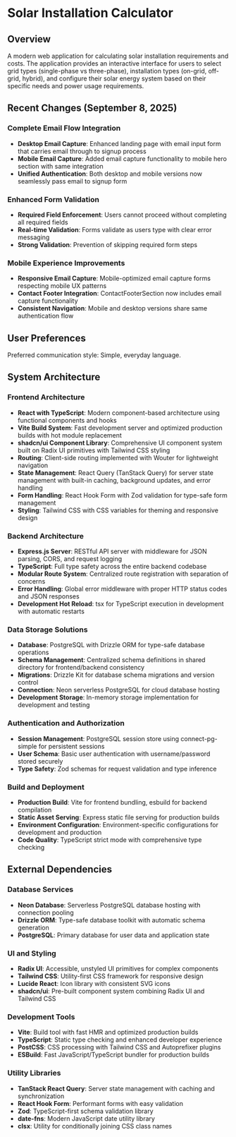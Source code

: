 # Solar Installation Calculator

## Overview

A modern web application for calculating solar installation requirements and costs. The application provides an interactive interface for users to select grid types (single-phase vs three-phase), installation types (on-grid, off-grid, hybrid), and configure their solar energy system based on their specific needs and power usage requirements.

## Recent Changes (September 8, 2025)

### Complete Email Flow Integration
- **Desktop Email Capture**: Enhanced landing page with email input form that carries email through to signup process
- **Mobile Email Capture**: Added email capture functionality to mobile hero section with same integration
- **Unified Authentication**: Both desktop and mobile versions now seamlessly pass email to signup form

### Enhanced Form Validation
- **Required Field Enforcement**: Users cannot proceed without completing all required fields
- **Real-time Validation**: Forms validate as users type with clear error messaging
- **Strong Validation**: Prevention of skipping required form steps

### Mobile Experience Improvements
- **Responsive Email Capture**: Mobile-optimized email capture forms respecting mobile UX patterns
- **Contact Footer Integration**: ContactFooterSection now includes email capture functionality
- **Consistent Navigation**: Mobile and desktop versions share same authentication flow

## User Preferences

Preferred communication style: Simple, everyday language.

## System Architecture

### Frontend Architecture
- **React with TypeScript**: Modern component-based architecture using functional components and hooks
- **Vite Build System**: Fast development server and optimized production builds with hot module replacement
- **shadcn/ui Component Library**: Comprehensive UI component system built on Radix UI primitives with Tailwind CSS styling
- **Routing**: Client-side routing implemented with Wouter for lightweight navigation
- **State Management**: React Query (TanStack Query) for server state management with built-in caching, background updates, and error handling
- **Form Handling**: React Hook Form with Zod validation for type-safe form management
- **Styling**: Tailwind CSS with CSS variables for theming and responsive design

### Backend Architecture
- **Express.js Server**: RESTful API server with middleware for JSON parsing, CORS, and request logging
- **TypeScript**: Full type safety across the entire backend codebase
- **Modular Route System**: Centralized route registration with separation of concerns
- **Error Handling**: Global error middleware with proper HTTP status codes and JSON responses
- **Development Hot Reload**: tsx for TypeScript execution in development with automatic restarts

### Data Storage Solutions
- **Database**: PostgreSQL with Drizzle ORM for type-safe database operations
- **Schema Management**: Centralized schema definitions in shared directory for frontend/backend consistency
- **Migrations**: Drizzle Kit for database schema migrations and version control
- **Connection**: Neon serverless PostgreSQL for cloud database hosting
- **Development Storage**: In-memory storage implementation for development and testing

### Authentication and Authorization
- **Session Management**: PostgreSQL session store using connect-pg-simple for persistent sessions
- **User Schema**: Basic user authentication with username/password stored securely
- **Type Safety**: Zod schemas for request validation and type inference

### Build and Deployment
- **Production Build**: Vite for frontend bundling, esbuild for backend compilation
- **Static Asset Serving**: Express static file serving for production builds
- **Environment Configuration**: Environment-specific configurations for development and production
- **Code Quality**: TypeScript strict mode with comprehensive type checking

## External Dependencies

### Database Services
- **Neon Database**: Serverless PostgreSQL database hosting with connection pooling
- **Drizzle ORM**: Type-safe database toolkit with automatic schema generation
- **PostgreSQL**: Primary database for user data and application state

### UI and Styling
- **Radix UI**: Accessible, unstyled UI primitives for complex components
- **Tailwind CSS**: Utility-first CSS framework for responsive design
- **Lucide React**: Icon library with consistent SVG icons
- **shadcn/ui**: Pre-built component system combining Radix UI and Tailwind CSS

### Development Tools
- **Vite**: Build tool with fast HMR and optimized production builds
- **TypeScript**: Static type checking and enhanced developer experience
- **PostCSS**: CSS processing with Tailwind CSS and Autoprefixer plugins
- **ESBuild**: Fast JavaScript/TypeScript bundler for production builds

### Utility Libraries
- **TanStack React Query**: Server state management with caching and synchronization
- **React Hook Form**: Performant forms with easy validation
- **Zod**: TypeScript-first schema validation library
- **date-fns**: Modern JavaScript date utility library
- **clsx**: Utility for conditionally joining CSS class names